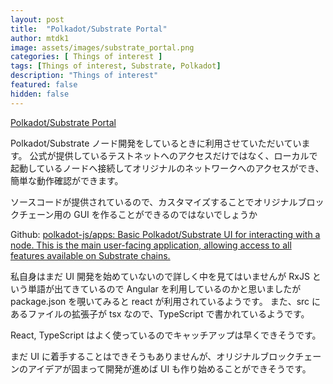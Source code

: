 ```yaml
---
layout: post
title:  "Polkadot/Substrate Portal"
author: mtdk1
image: assets/images/substrate_portal.png
categories: [ Things of interest ]
tags: [Things of interest, Substrate, Polkadot]
description: "Things of interest"
featured: false
hidden: false
---
```


[Polkadot/Substrate Portal](https://polkadot.js.org/apps/#/explorer)

Polkadot/Substrate ノード開発をしているときに利用させていただいています。
公式が提供しているテストネットへのアクセスだけではなく、ローカルで起動しているノードへ接続してオリジナルのネットワークへのアクセスができ、簡単な動作確認ができます。

ソースコードが提供されているので、カスタマイズすることでオリジナルブロックチェーン用の GUI を作ることができるのではないでしょうか

Github: [polkadot-js/apps: Basic Polkadot/Substrate UI for interacting with a node. This is the main user-facing application, allowing access to all features available on Substrate chains.](https://github.com/polkadot-js/apps)

私自身はまだ UI 開発を始めていないので詳しく中を見てはいませんが
RxJS という単語が出てきているので Angular を利用しているのかと思いましたが
package.json を覗いてみると react が利用されているようです。
また、src にあるファイルの拡張子が tsx なので、TypeScript で書かれているようです。

React, TypeScript はよく使っているのでキャッチアップは早くできそうです。

まだ UI に着手することはできそうもありませんが、オリジナルブロックチェーンのアイデアが固まって開発が進めば UI も作り始めることができそうです。

